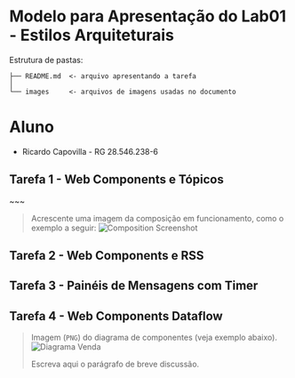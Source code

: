 # Modelo para Apresentação do Lab01 - Estilos Arquiteturais

Estrutura de pastas:

~~~
├── README.md  <- arquivo apresentando a tarefa
│
└── images     <- arquivos de imagens usadas no documento
~~~

# Aluno
* Ricardo Capovilla - RG 28.546.238-6

## Tarefa 1 - Web Components e Tópicos

<dcc-button label="Politica Mundo" topic="noticia/mundo/politica" message="Noticias do mundo">
</dcc-button>

<dcc-button label="Politica Brasil" topic="noticia/brasil/politica" message="Politica no Brasil">
</dcc-button>

<dcc-button label="Dinos Brasil" topic="noticia/brasil/dinos" message="Dinos do Brasil">
</dcc-button>

<dcc-button label="Dinos Bahia" topic="noticia/bahia/dinos" message="Dinos da Bahia">
</dcc-button>

  <dcc-lively-talk character="https://harena-lab.github.io/harena-docs/dccs/tutorial/images/doctor.png" speech="Eu li sobre: " subscribe="#/politica:speech">
  </dcc-lively-talk>

  <dcc-lively-talk character="https://harena-lab.github.io/harena-docs/dccs/tutorial/images/nurse.png" speech="Eu li sobre: " subscribe="noticia/brasil/#:speech">
  </dcc-lively-talk>

  <dcc-lively-talk speech="Eu li sobre: " subscribe="noticia/#:speech">
  </dcc-lively-talk>
~~~

> Acrescente uma imagem da composição em funcionamento, como o exemplo a seguir:
![Composition Screenshot](images/dcc-composition.png)

## Tarefa 2 - Web Components e RSS
<dcc-rss source="https://www.wired.com/category/science/feed" subscribe="next/rss/science:next" topic="rss/science">
</dcc-rss>

<dcc-rss source="https://www.wired.com/category/design/feed" subscribe="next/rss/design:next" topic="rss/design">
</dcc-rss>

<dcc-aggregator topic="aggregate/science" quantity="4" subscribe="rss/science">
</dcc-aggregator>

<dcc-lively-talk character="https://harena-lab.github.io/harena-docs/dccs/tutorial/images/nurse.png" speech="News: " subscribe="rss/science:speech">
</dcc-lively-talk>

<dcc-lively-talk character="https://harena-lab.github.io/harena-docs/dccs/tutorial/images/doctor.png" speech="Compact: " subscribe="aggregate/science:speech">
</dcc-lively-talk>

<dcc-lively-talk speech="News: " subscribe="rss/design:speech">
</dcc-lively-talk>

<dcc-button label="Ciencias Proxima" topic="next/rss/science">
</dcc-button>

<dcc-button label="Design Próxima" topic="next/rss/design">
</dcc-button>

## Tarefa 3 - Painéis de Mensagens com Timer
<dcc-rss source="https://www.wired.com/category/science/feed" subscribe="next/rss/science:next" topic="rss/science">
</dcc-rss>

<dcc-rss source="https://www.wired.com/category/design/feed" subscribe="next/rss/design:next" topic="rss/design">
</dcc-rss>

<dcc-aggregator topic="aggregate" quantity="3" subscribe="rss/*">
</dcc-aggregator>

<dcc-lively-talk character="https://harena-lab.github.io/harena-docs/dccs/tutorial/images/doctor.png" speech="News: " subscribe="rss/science:speech">
</dcc-lively-talk>

<dcc-lively-talk character="https://harena-lab.github.io/harena-docs/dccs/tutorial/images/nurse.png" speech="News: " subscribe="rss/design:speech">
</dcc-lively-talk>

<dcc-lively-talk speech="Compact: " subscribe="aggregate:speech">
</dcc-lively-talk>

<dcc-timer interval="1000" topic="next/rss/science" subscribe="start/feed:start">
</dcc-timer>

<dcc-timer interval="2000" topic="next/rss/design" subscribe="start/feed:start">
</dcc-timer>

<dcc-timer interval="2000" topic="aggregate" subscribe="start/feed:start">
</dcc-timer>

<dcc-button label="Start" topic="start/feed">
</dcc-button>

## Tarefa 4 - Web Components Dataflow
> Imagem (`PNG`) do diagrama de componentes (veja exemplo abaixo).
![Diagrama Venda](images/web-composition.png)
>
> Escreva aqui o parágrafo de breve discussão.

